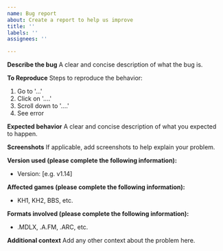 ```yaml
---
name: Bug report
about: Create a report to help us improve
title: ''
labels: ''
assignees: ''

---
```


**Describe the bug**
A clear and concise description of what the bug is.

**To Reproduce**
Steps to reproduce the behavior:
1. Go to '...'
2. Click on '....'
3. Scroll down to '....'
4. See error

**Expected behavior**
A clear and concise description of what you expected to happen.

**Screenshots**
If applicable, add screenshots to help explain your problem.

**Version used (please complete the following information):**
- Version: [e.g. v1.14]

**Affected games (please complete the following information):**
- KH1, KH2, BBS, etc.

**Formats involved (please complete the following information):**
- .MDLX, .A.FM, .ARC, etc.

**Additional context**
Add any other context about the problem here.
